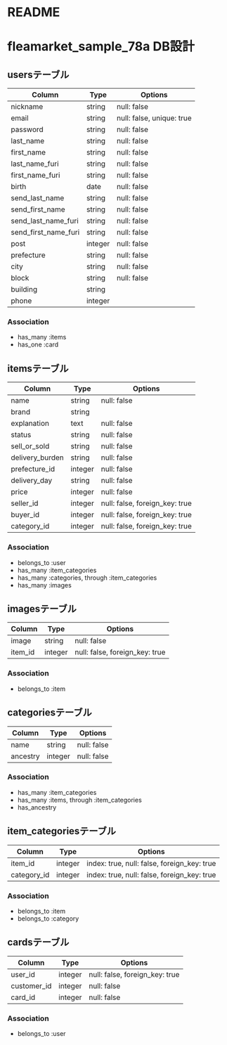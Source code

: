 # README

# fleamarket_sample_78a DB設計

## usersテーブル
|Column|Type|Options|
|------|----|-------|
|nickname|string|null: false|
|email|string|null: false, unique: true|
|password|string|null: false|
|last_name|string|null: false|
|first_name|string|null: false|
|last_name_furi|string|null: false|
|first_name_furi|string|null: false|
|birth|date|null: false|
|send_last_name|string|null: false|
|send_first_name|string|null: false|
|send_last_name_furi|string|null: false|
|send_first_name_furi|string|null: false|
|post|integer|null: false|
|prefecture|string|null: false|
|city|string|null: false|
|block|string|null: false|
|building|string||
|phone|integer||
### Association
- has_many :items
- has_one :card


## itemsテーブル
|Column|Type|Options|
|------|----|-------|
|name|string|null: false|
|brand|string||
|explanation|text|null: false|
|status|string|null: false|
|sell_or_sold|string|null: false|
|delivery_burden|string|null: false|
|prefecture_id|integer|null: false|
|delivery_day|string|null: false|
|price|integer|null: false|
|seller_id|integer|null: false, foreign_key: true|
|buyer_id|integer|null: false, foreign_key: true|
|category_id|integer|null: false, foreign_key: true|
### Association
- belongs_to :user
- has_many :item_categories
- has_many :categories, through :item_categories
- has_many :images


## imagesテーブル
|Column|Type|Options|
|------|----|-------|
|image|string|null: false|
|item_id|integer|null: false, foreign_key: true|
### Association
- belongs_to :item


## categoriesテーブル
|Column|Type|Options|
|------|----|-------|
|name|string|null: false|
|ancestry|integer|null: false|
### Association
- has_many :item_categories
- has_many :items, through :item_categories
- has_ancestry



## item_categoriesテーブル
|Column|Type|Options|
|------|----|-------|
|item_id|integer|index: true, null: false, foreign_key: true|
|category_id|integer|index: true, null: false, foreign_key: true|
### Association
- belongs_to :item
- belongs_to :category


## cardsテーブル
|Column|Type|Options|
|------|----|-------|
|user_id|integer|null: false, foreign_key: true|
|customer_id|integer|null: false|
|card_id|integer|null: false|
### Association
- belongs_to :user